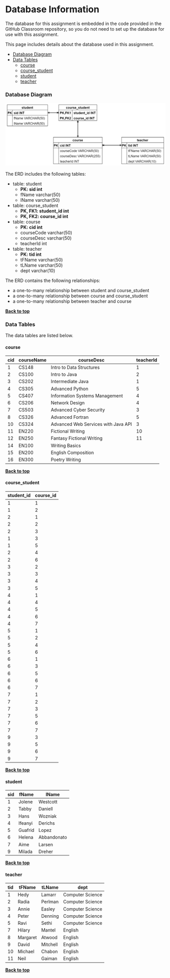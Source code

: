 # Database Information

The database for this assignment is embedded in the code provided in the GitHub Classroom repository, so you do not need to set up the database for use with this assignment. 

This page includes details about the database used in this assignment.

* [Database Diagram](#database-diagram)
* [Data Tables](#data)
  * [course](#course)
  * [course_student](#course_student)
  * [student](#student)
  * [teacher](#teacher)

### Database Diagram

![erd described as lists following the diagram](images/school-db-erd.png)

The ERD includes the following tables:

- table: student
  - **PK: sid int**
  - fName varchar(50)
  - lName varchar(50)
- table: course_student
  - **PK, FK1: student_id int**
  - **PK, FK2: course_id int**
- table: course
  - **PK: cid int**
  - courseCode varchar(50)
  - courseDesc varchar(50)
  - teacherId int
- table: teacher
  - **PK: tid int**
  - tFName varchar(50)
  - tLName varchar(50)
  - dept varchar(10)

The ERD contains the following relationships:

- a one-to-many relationship between student and course_student
- a one-to-many relationship between course and course_student
- a one-to-many relationship between teacher and course

**[Back to top](#database-information)**

### Data Tables

The data tables are listed below.

#### course

| cid  | courseName | courseDesc                          | teacherId |
| ---- | ---------- | ----------------------------------- | --------- |
| 1    | CS148      | Intro to Data Structures            | 1         |
| 2    | CS100      | Intro to Java                       | 2         |
| 3    | CS202      | Intermediate Java                   | 1         |
| 4    | CS305      | Advanced Python                     | 5         |
| 5    | CS407      | Information Systems Management      | 4         |
| 6    | CS206      | Network Design                      | 4         |
| 7    | CS503      | Advanced Cyber Security             | 3         |
| 8    | CS326      | Advanced Fortran                    | 5         |
| 10   | CS324      | Advanced Web Services with Java API | 3         |
| 11   | EN220      | Fictional Writing                   | 10        |
| 12   | EN250      | Fantasy Fictional Writing           | 11        |
| 14   | EN100      | Writing Basics                      |           |
| 15   | EN200      | English Composition                 |           |
| 16   | EN300      | Poetry Writing                      |           |

**[Back to top](#database-information)**

#### course_student

| student_id | course_id |
| ---------- | --------- |
| 1          | 1         |
| 1          | 2         |
| 2          | 1         |
| 2          | 2         |
| 2          | 3         |
| 1          | 3         |
| 1          | 5         |
| 2          | 4         |
| 2          | 6         |
| 3          | 2         |
| 3          | 3         |
| 3          | 4         |
| 3          | 5         |
| 4          | 1         |
| 4          | 4         |
| 4          | 5         |
| 4          | 6         |
| 4          | 7         |
| 5          | 1         |
| 5          | 2         |
| 5          | 4         |
| 5          | 6         |
| 6          | 1         |
| 6          | 3         |
| 6          | 5         |
| 6          | 6         |
| 6          | 7         |
| 7          | 1         |
| 7          | 2         |
| 7          | 3         |
| 7          | 5         |
| 7          | 6         |
| 7          | 7         |
| 9          | 3         |
| 9          | 5         |
| 9          | 6         |
| 9          | 7         |

**[Back to top](#database-information)**

#### student

| sid  | fName   | lName       |
| ---- | ------- | ----------- |
| 1    | Jolene  | Westcott    |
| 2    | Tabby   | Daniell     |
| 3    | Hans    | Wozniak     |
| 4    | Ifeanyi | Derichs     |
| 5    | Guafrid | Lopez       |
| 6    | Helena  | Abbandonato |
| 7    | Aime    | Larsen      |
| 9    | Milada  | Dreher      |

**[Back to top](#database-information)**

#### teacher

| tid  | tFName   | tLName   | dept             |
| ---- | -------- | -------- | ---------------- |
| 1    | Hedy     | Lamarr   | Computer Science |
| 2    | Radia    | Perlman  | Computer Science |
| 3    | Annie    | Easley   | Computer Science |
| 4    | Peter    | Denning  | Computer Science |
| 5    | Ravi     | Sethi    | Computer Science |
| 7    | Hilary   | Mantel   | English          |
| 8    | Margaret | Atwood   | English          |
| 9    | David    | Mitchell | English          |
| 10   | Michael  | Chabon   | English          |
| 11   | Neil     | Gaiman   | English          |

**[Back to top](#database-information)**

